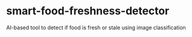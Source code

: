 # smart-food-freshness-detector
AI-based tool to detect if food is fresh or stale using image classification
